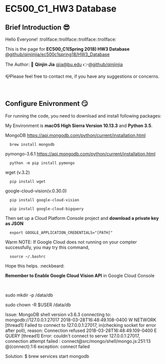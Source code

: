 # EC500_C1_HW3 Database
## Brief Introduction :sunglasses:

  Hello Everyone! :trollface::trollface::trollface::trollface:
  
  This is the page for **EC500_C1(Spring 2018) HW3 Database** 
  [@github/qinjinjia/ec500c1spring18/HW3_Database](https://github.com/qinjinjia/ec500c1spring18/tree/master/HW3%20Database)
  
  The Author: :boy: **Qinjin Jia** qjia@bu.edu   :point_right:[@github/qinjinjia](https://github.com/qinjinjia)
   
  :mailbox_closed:Please feel free to contact me, if you have any suggestions or concerns.
  
</br>


## Configure Enivronment :smirk:
  For running the code, you need to download and install following packages:
  
  My Environment is **macOS High Sierra Version 10.13.3** and **Python 3.5**.
  
  MongoDB
  https://api.mongodb.com/python/current/installation.html
```
  brew install mongodb
```
  
  pymongo-3.6.1
  https://api.mongodb.com/python/current/installation.html
```
  python -m pip install pymongo
```

  wget (v.3.2)
```
  pip install wget 
```

  google-cloud-vision(v.0.30.0)
```
  pip install google-cloud-vision
```

```
  pip install google-cloud-bigquery
```

Then set up a Cloud Platform Console project and **download a private key as JSON**

```
  export GOOGLE_APPLICATION_CREDENTIALS="[PATH]"
```

Warm NOTE: If Google Cloud does not running on your compter successfully, you may try this command,
```
  source ~/.bashrc
```
Hope this helps. :neckbeard:

**Remember to Enable Google Cloud Vision API** in Google Cloud Console

</br>

sudo mkdir -p /data/db

sudo chown -R $USER /data/db

Issue:
MongoDB shell version v3.6.3
connecting to: mongodb://127.0.0.1:27017
2018-03-28T16:48:49.108-0400 W NETWORK  [thread1] Failed to connect to 127.0.0.1:27017, in(checking socket for error after poll), reason: Connection refused
2018-03-28T16:48:49.109-0400 E QUERY    [thread1] Error: couldn't connect to server 127.0.0.1:27017, connection attempt failed :
connect@src/mongo/shell/mongo.js:251:13
@(connect):1:6
exception: connect failed


Solution:
$ brew services start mongodb
